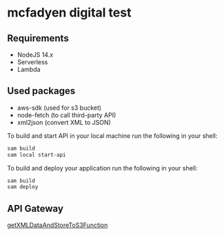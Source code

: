 # mcfadyen digital test

## Requirements

- NodeJS 14.x
- Serverless
- Lambda

## Used packages

- aws-sdk (used for s3 bucket)
- node-fetch (to call third-party API)
- xml2json (convert XML to JSON)


To build and start API in your local machine run the following in your shell:

```bash
sam build
sam local start-api
```

To build and deploy your application run the following in your shell:

```bash
sam build
sam deploy
```

## API Gateway 
[getXMLDataAndStoreToS3Function](https://n3mw79yn7c.execute-api.ap-south-1.amazonaws.com/Prod/?page=1)